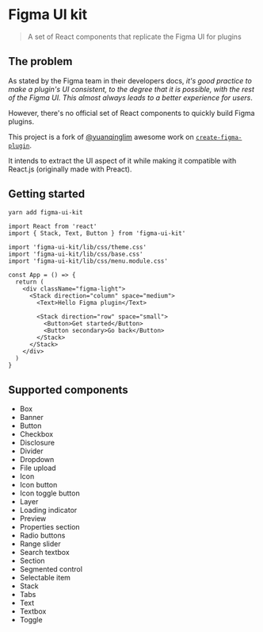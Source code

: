 # Figma UI kit

> A set of React components that replicate the Figma UI for plugins

## The problem

As stated by the Figma team in their developers docs, _it's good practice to make a plugin's UI consistent, to the degree that it is possible, with the rest of the Figma UI. This almost always leads to a better experience for users_.

However, there's no official set of React components to quickly build Figma plugins.

This project is a fork of [@yuanqinglim](https://twitter.com/yuanqinglim) awesome work on [`create-figma-plugin`](https://github.com/yuanqing/create-figma-plugin).

It intends to extract the UI aspect of it while making it compatible with React.js (originally made with Preact).

## Getting started

```sh
yarn add figma-ui-kit
```

```tsx
import React from 'react'
import { Stack, Text, Button } from 'figma-ui-kit'

import 'figma-ui-kit/lib/css/theme.css'
import 'figma-ui-kit/lib/css/base.css'
import 'figma-ui-kit/lib/css/menu.module.css'

const App = () => {
  return (
    <div className="figma-light">
      <Stack direction="column" space="medium">
        <Text>Hello Figma plugin</Text>

        <Stack direction="row" space="small">
          <Button>Get started</Button>
          <Button secondary>Go back</Button>
        </Stack>
      </Stack>
    </div>
  )
}
```

## Supported components

- Box
- Banner
- Button
- Checkbox
- Disclosure
- Divider
- Dropdown
- File upload
- Icon
- Icon button
- Icon toggle button
- Layer
- Loading indicator
- Preview
- Properties section
- Radio buttons
- Range slider
- Search textbox
- Section
- Segmented control
- Selectable item
- Stack
- Tabs
- Text
- Textbox
- Toggle
